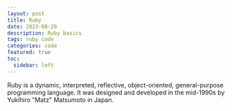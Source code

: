 ```yaml
---
layout: post
title: Ruby
date: 2023-08-29
description: Ruby basics
tags: ruby code
categories: code
featured: true
toc:
  sidebar: left
---
```


Ruby is a dynamic, interpreted, reflective, object-oriented, general-purpose programming language. It was designed and developed in the mid-1990s by Yukihiro "Matz" Matsumoto in Japan.
